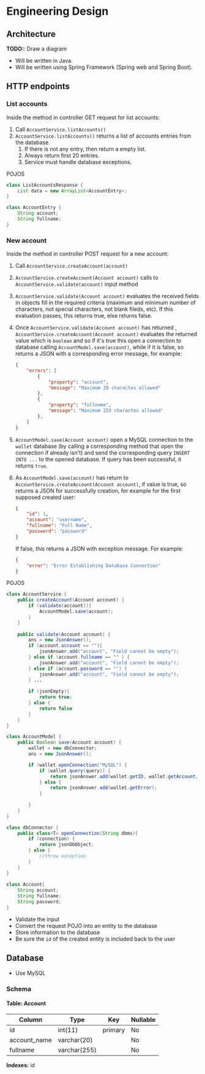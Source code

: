 # Engineering Design

## Architecture

**TODO:**: Draw a diagram

- Will be written in Java.
- Will be written using Spring Framework (Spring web and Spring Boot).

## HTTP endpoints

### List accounts

Inside the method in controller GET request for list accounts:

1. Call `AccountService.listAccounts()`
1. `AccountService.listAccounts()` returns a list of accounts entries from the database.
   1. If there is not any entry, then return a empty list.
   1. Always return first 20 entries.
   1. Service must handle database exceptions.

POJOS

```java
class ListAccountsResponse {
    List data = new ArrayList<AccountEntry>;
}

class AccountEntry {
    String account;
    String fullname;
}
```

### New account

Inside the method in controller POST request for a new account:

1. Call `AccountService.createAccount(account)`

2. `AccountService.createAccount(Account account)` calls to `AccountService.validate(account)` input method

3. `AccountService.validate(Account account)` evaluates the received fields in objects fill in the required criteria (maximum and minimum number of characters, not special characters, not blank fileds, etc). If this evaluation passes, this returns true, else returns false.

4. Once `AccountService.validate(Account account)` has returned , `AccountService.createAccount(Account account)` evaluates the returned value which is `boolean` and so if it's true this open a connection to database calling `AccountModel.save(account)`, while if it is false, so returns a JSON with a corresponding error message, for example:

   ```json
   {
       "errors": [
           {
               "property": "account",
               "message": "Maximum 20 charactes allowed"
           },
           {
               "property": "fullname",
               "message": "Maximum 255 charactes allowed"
           },
       ]
   }
   ```

   

3. `AccountModel.save(Account account)` open a MySQL connection to the `wallet` database (by calling a corresponding method  that open the connection if already isn't) and send the corresponding query `INSERT INTO ...` to the opened database. If query has been successful, it returns `true`.

4. As `AccountModel.save(account)` has return to `AccountService.createAccount(Account account)`, if value is true, so returns a JSON for successfully creation, for example for the first supposed created user:

   ```json
   {
       "id": 1,
       "account": "username",
       "fullname": "Full Name",
       "password": "password"
   }
   ```

   If false, this returns a JSON with exception message. For example:

   ```json
   {
       "error": "Error Establishing Database Connection"
   }
   ```



POJOS

```java
class AccountService {
    public createAccount(Account account) {
        if (validate(account)){
        	AccountModel.save(account);    
        }    	
    }
    
    public validate(Account account) {
        ans = new JsonAnswer();
        if (account.account == ""){
            jsonAnswer.add("account", "Field cannot be empty");            
        } else if (account.fullname == "" ) {
            jsonAnswer.add("account", "Field cannot be empty");
        } else if (account.password == "") {
            jsonAnswer.add("account", "Field cannot be empty");
        } ...
        
        if (jsonEmpty){
            return true;
        } else {
            return false
        }
    }    
}

class AccountModel {    
    public Boolean save(Account account) {
    	wallet = new dbConnector;
		ans = new JsonAnswer();

    	if (wallet.openConnection("MySQL") {
            if (wallet.query(query)) {
                return jsonAnswer.add(wallet.getID, wallet.getAccount, wallet.getFullname, wallet.getPassword);                                      
			} else {                                          
                return jsonAnswer.add(wallet.getError);
            }
            
    	}
    }
}

class dbConnector {
    public class<T> openConnection(String dbms){
        if (connection) {
            return jsonDbObject;
        } else {
            //throw exception
        }        
    }
}
        
class Account{
    String account;
    String fullname;
    String password;
}
```



- Validate the input
- Convert the request POJO into an entity to the database
- Store information to the database
- Be sure the `id` of the created entity is included back to the user

## Database

- Use MySQL

### Schema

#### Table: Account

| Column       | Type         | Key     | Nullable |
| ------------ | ------------ | ------- | -------- |
| id           | int(11)      | primary | No       |
| account_name | varchar(20)  |         | No       |
| fullname     | varchar(255) |         | No       |

**Indexes:** id